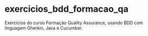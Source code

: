 # exercicios_bdd_formacao_qa
Exercícios do curso Formação Quality Assurance, usando BDD com linguagem Gherkin, Java e Cucumber.
